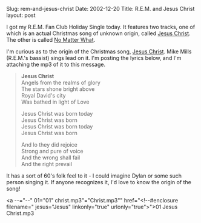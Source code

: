 Slug: rem-and-jesus-christ
Date: 2002-12-20
Title: R.E.M. and Jesus Christ
layout: post

I got my R.E.M. Fan Club Holiday Single today. It features two tracks, one of which is an actual Christmas song of unknown origin, called <u>Jesus Christ</u>. The other is called <u>No Matter What</u>.

I&#39;m curious as to the origin of the Christmas song, <u>Jesus Christ</u>. Mike Mills (R.E.M.&#39;s bassist) sings lead on it. I&#39;m posting the lyrics below, and I&#39;m attaching the mp3 of it to this message.

<blockquote>
<b>Jesus Christ</b><br />
Angels from the realms of glory<br />
The stars shone bright above<br />
Royal David&#39;s city<br />
Was bathed in light of Love

Jesus Christ was born today<br />
Jesus Christ was born<br />
Jesus Christ was born today<br />
Jesus Christ was born

And lo they did rejoice<br />
Strong and pure of voice<br />
And the wrong shall fail<br />
And the right prevail				</blockquote>					It has a sort of 60&#39;s folk feel to it - I could imagine Dylan or some such person singing it. If anyone recognizes it, I&#39;d love to know the origin of the song!

<a --="--" 01="01" christ.mp3"="Christ.mp3&quot;" href="&lt;!--#enclosure filename=" jesus="Jesus" linkonly="true" urlonly="true">&quot;&gt;01 Jesus Christ.mp3</a>
